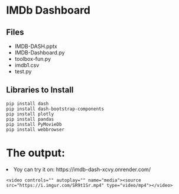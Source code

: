 <!DOCTYPE html>
<html>
<head>
  <title>IMDb Dashboard</title>
</head>
<body>
  <h1>IMDb Dashboard</h1>
  <h2>Files</h2>
  <ul>
    <li>IMDB-DASH.pptx</li>
    <li>IMDB-Dashboard.py</li>
    <li>toolbox-fun.py</li>
    <li>imdb1.csv</li>
    <li>test.py</li>
  </ul>

  <h2>Libraries to Install</h2>
  <pre><code>pip install dash
pip install dash-bootstrap-components
pip install plotly
pip install pandas
pip install PyMovieDb
pip install webbrowser</code></pre>
<h1>The output:</h1>
	<body>
	 <li>Yoy can try it on:  https://imdb-dash-xcvy.onrender.com/</li>
	
	<video controls="" autoplay="" name="media"><source src="https://i.imgur.com/SR9t1Sr.mp4" type="video/mp4"></video>

</body>
</html>
